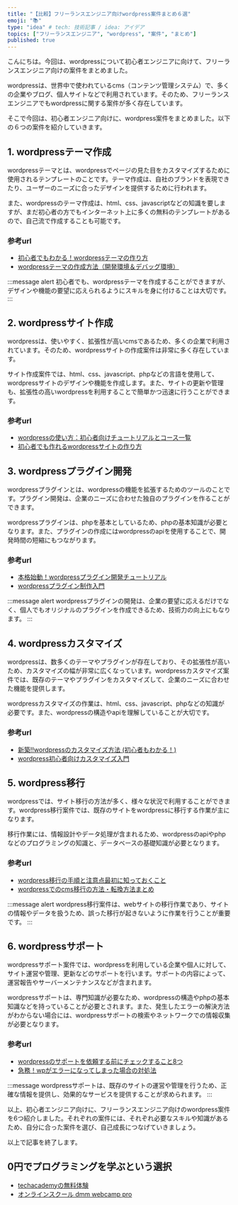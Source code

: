 ```yaml
---
title: "【比較】フリーランスエンジニア向けwordpress案件まとめ６選"
emoji: "📚"
type: "idea" # tech: 技術記事 / idea: アイデア
topics: ["フリーランスエンジニア", "wordpress", "案件", "まとめ"]
published: true
---
```


こんにちは。今回は、wordpressについて初心者エンジニアに向けて、フリーランスエンジニア向けの案件をまとめました。

wordpressは、世界中で使われているcms（コンテンツ管理システム）で、多くの企業やブログ、個人サイトなどで利用されています。そのため、フリーランスエンジニアでもwordpressに関する案件が多く存在しています。

そこで今回は、初心者エンジニア向けに、wordpress案件をまとめました。以下の６つの案件を紹介していきます。

## 1. wordpressテーマ作成

wordpressテーマとは、wordpressでページの見た目をカスタマイズするために使用されるテンプレートのことです。テーマ作成は、自社のブランドを表現できたり、ユーザーのニーズに合ったデザインを提供するために行われます。

また、wordpressのテーマ作成は、html、css、javascriptなどの知識を要しますが、まだ初心者の方でもインターネット上に多くの無料のテンプレートがあるので、自己流で作成することも可能です。

### 参考url
- [初心者でもわかる！wordpressテーマの作り方](https://katsulog.tech/wordpress-theme-from-scratch-for-beginner/)
- [wordpressテーマの作成方法（開発環境＆デバッグ環境）](https://japan-wp.com/wordpress-theme-create/)

:::message alert
初心者でも、wordpressテーマを作成することができますが、デザインや機能の要望に応えられるようにスキルを身に付けることは大切です。
:::

## 2. wordpressサイト作成

wordpressは、使いやすく、拡張性が高いcmsであるため、多くの企業で利用されています。そのため、wordpressサイトの作成案件は非常に多く存在しています。

サイト作成案件では、html、css、javascript、phpなどの言語を使用して、wordpressサイトのデザインや機能を作成します。また、サイトの更新や管理も、拡張性の高いwordpressを利用することで簡単かつ迅速に行うことができます。

### 参考url
- [wordpressの使い方：初心者向けチュートリアルとコース一覧](https://wp-lesson.net/)
- [初心者でも作れるwordpressサイトの作り方](https://lm-solution.com/wordpress-website-beginner/)

## 3. wordpressプラグイン開発

wordpressプラグインとは、wordpressの機能を拡張するためのツールのことです。プラグイン開発は、企業のニーズに合わせた独自のプラグインを作ることができます。

wordpressプラグインは、phpを基本としているため、phpの基本知識が必要となります。また、プラグインの作成にはwordpressのapiを使用することで、開発時間の短縮にもつながります。

### 参考url
- [本格始動！wordpressプラグイン開発チュートリアル](https://www.nxworld.net/wordpress/wordpress-plugin-tutorial-now-started.html)
- [wordpressプラグイン制作入門](https://techacademy.jp/magazine/51070)

:::message alert
wordpressプラグインの開発は、企業の要望に応えるだけでなく、個人でもオリジナルのプラグインを作成できるため、技術力の向上にもなります。
:::

## 4. wordpressカスタマイズ

wordpressは、数多くのテーマやプラグインが存在しており、その拡張性が高いため、カスタマイズの幅が非常に広くなっています。wordpressカスタマイズ案件では、既存のテーマやプラグインをカスタマイズして、企業のニーズに合わせた機能を提供します。

wordpressカスタマイズの作業は、html、css、javascript、phpなどの知識が必要です。また、wordpressの構造やapiを理解していることが大切です。

### 参考url
- [新築!!wordpressのカスタマイズ方法 (初心者もわかる！)](https://a-z-sys.net/tech/post-193/)
- [wordpress初心者向けカスタマイズ入門](https://w-clipse.com/wordpress-customize/)

## 5. wordpress移行

wordpressでは、サイト移行の方法が多く、様々な状況で利用することができます。wordpress移行案件では、既存のサイトをwordpressに移行する作業が主になります。

移行作業には、情報設計やデータ処理が含まれるため、wordpressのapiやphpなどのプログラミングの知識と、データベースの基礎知識が必要となります。

### 参考url
- [wordpress移行の手順と注意点最初に知っておくこと](https://web-tips-plus.com/wordpress-transfer/)
- [wordpressでのcms移行の方法・転換方法まとめ](http://wp-beginner.com/wordpress-cms-migration)

:::message alert
wordpress移行案件は、webサイトの移行作業であり、サイトの情報やデータを扱うため、誤った移行が起きないように作業を行うことが重要です。
:::

## 6. wordpressサポート

wordpressサポート案件では、wordpressを利用している企業や個人に対して、サイト運営や管理、更新などのサポートを行います。サポートの内容によって、運営報告やサーバーメンテナンスなどが含まれます。

wordpressサポートは、専門知識が必要なため、wordpressの構造やphpの基本知識などを持っていることが必要とされます。また、発生したエラーの解決方法がわからない場合には、wordpressサポートの検索やネットワークでの情報収集が必要となります。

### 参考url
- [wordpressのサポートを依頼する前にチェックすること8つ](https://www.eleven-lab.jp/blog/4652/)
- [急務！wpがエラーになってしまった場合の対処法](https://www.seo-magazine.jp/wordpress-tips-28/)

:::message
wordpressサポートは、既存のサイトの運営や管理を行うため、正確な情報を提供し、効果的なサービスを提供することが求められます。
:::

以上、初心者エンジニア向けに、フリーランスエンジニア向けのwordpress案件を6つ紹介しました。それぞれの案件には、それぞれ必要なスキルや知識があるため、自分に合った案件を選び、自己成長につなげていきましょう。

以上で記事を終了します。

## 0円でプログラミングを学ぶという選択
- [techacademyの無料体験](//af.moshimo.com/af/c/click?a_id=2612475&amp;p_id=1555&amp;pc_id=2816&amp;pl_id=22706&amp;url=https%3a%2f%2ftechacademy.jp%2fhtmlcss-trial%3futm_source%3dmoshimo%26utm_medium%3daffiliate%26utm_campaign%3dtextad)
- [オンラインスクール dmm webcamp pro](//af.moshimo.com/af/c/click?a_id=2612482&amp;p_id=1363&amp;pc_id=2297&amp;pl_id=39999&amp;guid=on)

